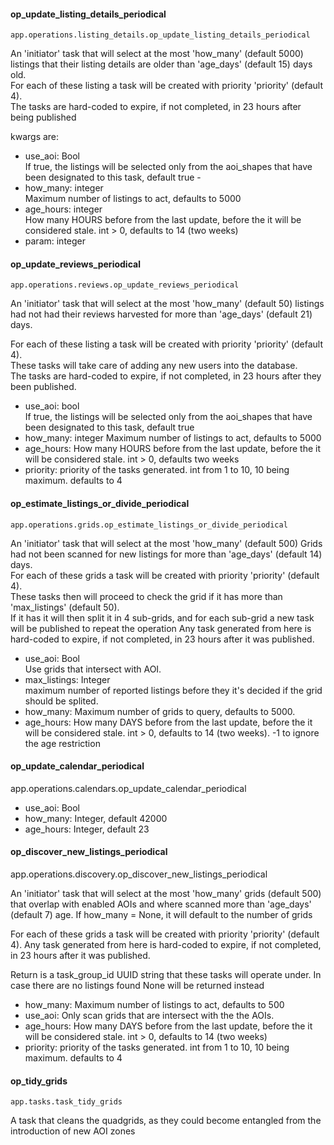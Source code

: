 #### op_update_listing_details_periodical

`app.operations.listing_details.op_update_listing_details_periodical`

An 'initiator' task that will select at the most 'how_many' (default 5000) listings that their listing details are older
than 'age_days' (default 15) days old.  
For each of these listing a task will be created with priority 'priority' (default 4).  
The tasks are hard-coded to expire, if not completed, in 23 hours after being published

kwargs are:

- use_aoi: Bool  
  If true, the listings will be selected only from the aoi_shapes that have been designated to this task, default true -
- how_many: integer  
  Maximum number of listings to act, defaults to 5000
- age_hours: integer  
  How many HOURS before from the last update, before the it will be considered stale. int > 0, defaults to 14 (two
  weeks)
- param: integer

#### op_update_reviews_periodical

`app.operations.reviews.op_update_reviews_periodical`

An 'initiator' task that will select at the most 'how_many' (default 50) listings had not had their reviews harvested
for more than 'age_days' (default 21) days.

For each of these listing a task will be created with priority 'priority' (default 4).  
These tasks will take care of adding any new users into the database.  
The tasks are hard-coded to expire, if not completed, in 23 hours after they been published.

- use_aoi: bool   
  If true, the listings will be selected only from the aoi_shapes that have been designated to this task, default true
- how_many:  integer Maximum number of listings to act, defaults to 5000
- age_hours: How many HOURS before from the last update, before the it will be considered stale. int > 0, defaults two
  weeks
- priority:  priority of the tasks generated. int from 1 to 10, 10 being maximum. defaults to 4

#### op_estimate_listings_or_divide_periodical

`app.operations.grids.op_estimate_listings_or_divide_periodical
`

An 'initiator' task that will select at the most 'how_many' (default 500) Grids had not been scanned for new listings
for more than 'age_days' (default 14) days.  
For each of these grids a task will be created with priority 'priority' (default 4).  
These tasks then will proceed to check the grid if it has more than 'max_listings' (default 50).  
If it has it will then split it in 4 sub-grids, and for each sub-grid a new task will be published to repeat the
operation Any task generated from here is hard-coded to expire, if not completed, in 23 hours after it was published.

- use_aoi: Bool  
  Use grids that intersect with AOI.
- max_listings: Integer  
  maximum number of reported listings before they it's decided if the grid should be splited.
- how_many:  Maximum number of grids to query, defaults to 5000.
- age_hours: How many DAYS before from the last update, before the it will be considered stale. int > 0, defaults to
  14 (two weeks). -1 to ignore the age restriction

#### op_update_calendar_periodical

app.operations.calendars.op_update_calendar_periodical

- use_aoi: Bool
- how_many:  Integer, default 42000
- age_hours: Integer, default 23

#### op_discover_new_listings_periodical

app.operations.discovery.op_discover_new_listings_periodical

An 'initiator' task that will select at the most 'how_many' grids (default 500) that overlap with enabled AOIs and where
scanned more than 'age_days' (default 7) age. If how_many = None, it will default to the number of grids

For each of these grids a task will be created with priority 'priority' (default 4). Any task generated from here is
hard-coded to expire, if not completed, in 23 hours after it was published.

Return is a task_group_id UUID string that these tasks will operate under. In case there are no listings found None will
be returned instead

- how_many:  Maximum number of listings to act, defaults to 500
- use_aoi:   Only scan grids that are intersect with the the AOIs.
- age_hours: How many DAYS before from the last update, before the it will be considered stale. int > 0, defaults to
  14 (two weeks)
- priority:  priority of the tasks generated. int from 1 to 10, 10 being maximum. defaults to 4

#### op_tidy_grids

`app.tasks.task_tidy_grids`

A task that cleans the quadgrids, as they could become entangled from the introduction of new AOI zones
